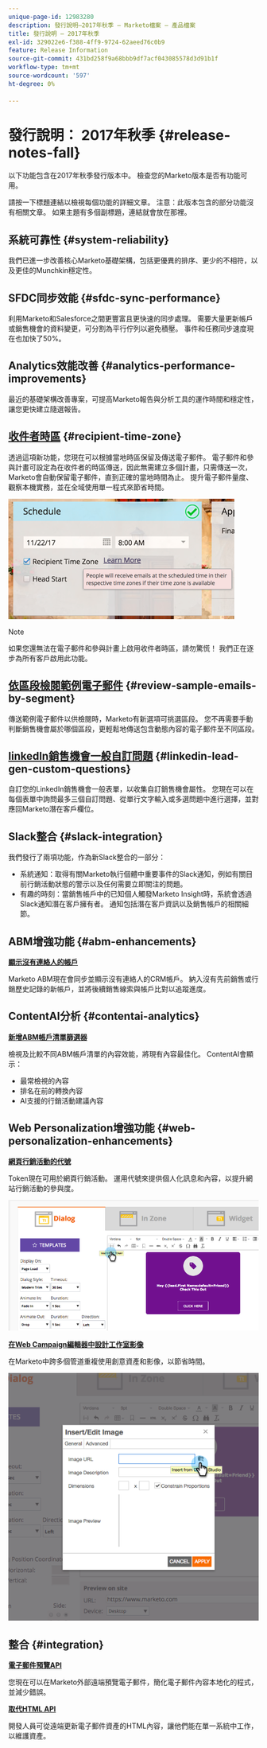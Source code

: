 ```yaml
---
unique-page-id: 12983280
description: 發行說明–2017年秋季 — Marketo檔案 — 產品檔案
title: 發行說明 — 2017年秋季
exl-id: 329022e6-f388-4ff9-9724-62aeed76c0b9
feature: Release Information
source-git-commit: 431bd258f9a68bbb9df7acf043085578d3d91b1f
workflow-type: tm+mt
source-wordcount: '597'
ht-degree: 0%

---
```


# 發行說明： 2017年秋季 {#release-notes-fall}

以下功能包含在2017年秋季發行版本中。 檢查您的Marketo版本是否有功能可用。

請按一下標題連結以檢視每個功能的詳細文章。 注意：此版本包含的部分功能沒有相關文章。 如果主題有多個副標題，連結就會放在那裡。

## 系統可靠性 {#system-reliability}

我們已進一步改善核心Marketo基礎架構，包括更優異的排序、更少的不相符，以及更佳的Munchkin穩定性。

## SFDC同步效能 {#sfdc-sync-performance}

利用Marketo和Salesforce之間更豐富且更快速的同步處理。 需要大量更新帳戶或銷售機會的資料變更，可分割為平行佇列以避免積壓。 事件和任務同步速度現在也加快了50%。

## Analytics效能改善 {#analytics-performance-improvements}

最近的基礎架構改善專案，可提高Marketo報告與分析工具的運作時間和穩定性，讓您更快建立隨選報告。

## [收件者時區](/help/marketo/product-docs/email-marketing/email-programs/email-program-actions/scheduling-with-recipient-time-zone/understanding-recipient-time-zone.md) {#recipient-time-zone}

透過這項新功能，您現在可以根據當地時區保留及傳送電子郵件。 電子郵件和參與計畫可設定為在收件者的時區傳送，因此無需建立多個計畫，只需傳送一次，Marketo會自動保留電子郵件，直到正確的當地時間為止。 提升電子郵件量度、觀察本機實務，並在全域使用單一程式來節省時間。

![](assets/image2017-11-29-8-3a45-3a47.png)

>[!NOTE]
>
>如果您還無法在電子郵件和參與計畫上啟用收件者時區，請勿驚慌！ 我們正在逐步為所有客戶啟用此功能。

## [依區段檢閱範例電子郵件](/help/marketo/product-docs/email-marketing/general/creating-an-email/send-a-sample-email.md) {#review-sample-emails-by-segment}

傳送範例電子郵件以供檢閱時，Marketo有新選項可挑選區段。 您不再需要手動判斷銷售機會屬於哪個區段，更輕鬆地傳送包含動態內容的電子郵件至不同區段。

## [linkedIn銷售機會一般自訂問題](/help/marketo/product-docs/demand-generation/social/social-functions/set-up-linkedin-lead-gen-forms.md) {#linkedin-lead-gen-custom-questions}

自訂您的LinkedIn銷售機會一般表單，以收集自訂銷售機會屬性。 您現在可以在每個表單中詢問最多三個自訂問題、從單行文字輸入或多選問題中進行選擇，並對應回Marketo潛在客戶欄位。

## Slack整合 {#slack-integration}

我們發行了兩項功能，作為新Slack整合的一部分：

* 系統通知：取得有關Marketo執行個體中重要事件的Slack通知，例如有關目前行銷活動狀態的警示以及任何需要立即關注的問題。
* 有趣的時刻：當銷售帳戶中的已知個人觸發Marketo Insight時，系統會透過Slack通知潛在客戶擁有者。 通知包括潛在客戶資訊以及銷售帳戶的相關細節。

## ABM增強功能 {#abm-enhancements}

**[顯示沒有連絡人的帳戶](https://docs.marketo.com/x/fKCt)**

Marketo ABM現在會同步並顯示沒有連絡人的CRM帳戶。 納入沒有先前銷售或行銷歷史記錄的新帳戶，並將後續銷售線索與帳戶比對以追蹤進度。

## ContentAI分析 {#contentai-analytics}

**[新增ABM帳戶清單篩選器](https://docs.marketo.com/x/1BPG)**

檢視及比較不同ABM帳戶清單的內容效能，將現有內容最佳化。 ContentAI會顯示：

* 最常檢視的內容
* 排名在前的轉換內容
* AI支援的行銷活動建議內容

## Web Personalization增強功能 {#web-personalization-enhancements}

**[網頁行銷活動的代號](/help/marketo/product-docs/web-personalization/working-with-web-campaigns/using-the-web-personalization-rich-text-editor.md)**

Token現在可用於網頁行銷活動。 運用代號來提供個人化訊息和內容，以提升網站行銷活動的參與度。

![](assets/image2017-11-16-11-3a25-3a7.png)

**[在Web Campaign編輯器中設計工作室影像](/help/marketo/product-docs/web-personalization/working-with-web-campaigns/using-the-web-personalization-rich-text-editor.md)**

在Marketo中跨多個管道重複使用創意資產和影像，以節省時間。

![](assets/image2017-11-16-11-3a26-3a10.png)

## 整合  {#integration}

**[電子郵件預覽API](https://developers.marketo.com/rest-api/assets/emails/)**

您現在可以在Marketo外部遠端預覽電子郵件，簡化電子郵件內容本地化的程式，並減少錯誤。

**[取代HTML API](https://developers.marketo.com/rest-api/assets/emails/)**

開發人員可從遠端更新電子郵件資產的HTML內容，讓他們能在單一系統中工作，以維護資產。
